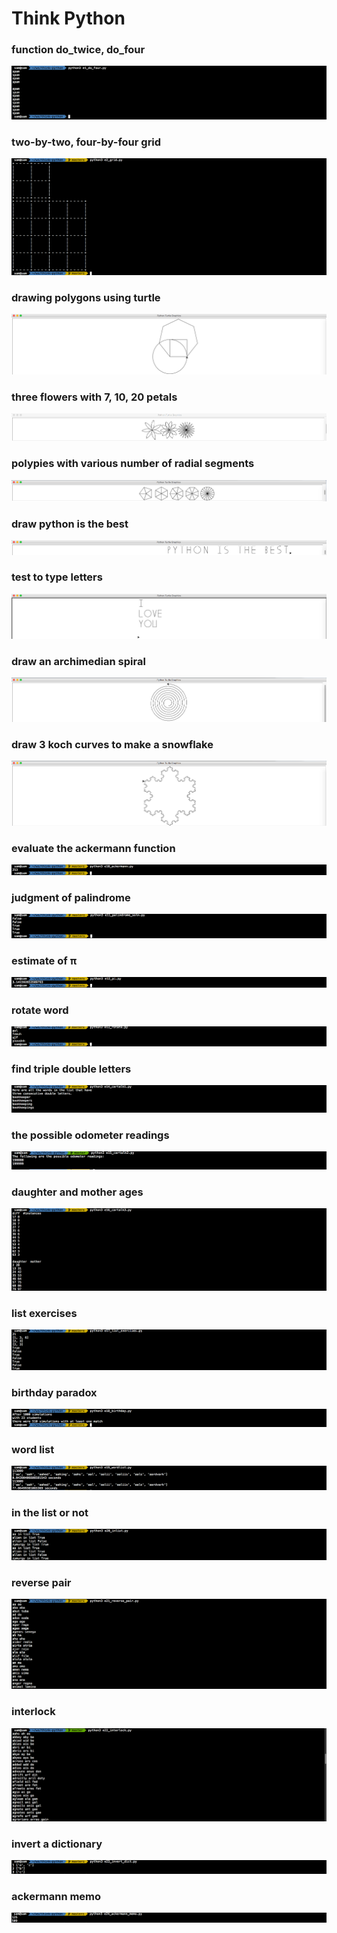 # Think Python

### function do_twice, do_four
![](https://github.com/lbias/think-python/blob/master/images/e1_do_four.png)

### two-by-two, four-by-four grid
![](https://github.com/lbias/think-python/blob/master/images/e2_grid.png)

### drawing polygons using turtle
![](https://github.com/lbias/think-python/blob/master/images/e3_polygon.png)

### three flowers with 7, 10, 20 petals
![](https://github.com/lbias/think-python/blob/master/images/e4_flower.png)

### polypies with various number of radial segments
![](https://github.com/lbias/think-python/blob/master/images/e5_pie.png)

### draw python is the best
![](https://github.com/lbias/think-python/blob/master/images/e6_letters.png)

### test to type letters
![](https://github.com/lbias/think-python/blob/master/images/e7_typewriter.png)

### draw an archimedian spiral
![](https://github.com/lbias/think-python/blob/master/images/e8_spiral.png)

### draw 3 koch curves to make a snowflake
![](https://github.com/lbias/think-python/blob/master/images/e9_koch.png)

### evaluate the ackermann function
![](https://github.com/lbias/think-python/blob/master/images/e10_ackermann.png)

### judgment of palindrome
![](https://github.com/lbias/think-python/blob/master/images/e11_palindrome_soln.png)

### estimate of π
![](https://github.com/lbias/think-python/blob/master/images/e12_pi.png)

### rotate word
![](https://github.com/lbias/think-python/blob/master/images/e13_rotate.png)

### find triple double letters
![](https://github.com/lbias/think-python/blob/master/images/e14_cartalk1.png)

### the possible odometer readings
![](https://github.com/lbias/think-python/blob/master/images/e15_cartalk2.png)

### daughter and mother ages
![](https://github.com/lbias/think-python/blob/master/images/e16_cartalk3.png)

### list exercises
![](https://github.com/lbias/think-python/blob/master/images/e17_list_exercises.png)

### birthday paradox
![](https://github.com/lbias/think-python/blob/master/images/e18_birthday.png)

### word list
![](https://github.com/lbias/think-python/blob/master/images/e19_wordlist.png)

### in the list or not
![](https://github.com/lbias/think-python/blob/master/images/e20_inlist.png)

### reverse pair
![](https://github.com/lbias/think-python/blob/master/images/e21_reverse_pair.png)

### interlock
![](https://github.com/lbias/think-python/blob/master/images/e22_interlock.png)

### invert a dictionary
![](https://github.com/lbias/think-python/blob/master/images/e23_invert_dict.png)

### ackermann memo
![](https://github.com/lbias/think-python/blob/master/images/e24_ackermann_memo.png)
